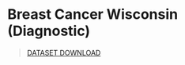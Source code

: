 # Breast Cancer Wisconsin (Diagnostic)

> [DATASET DOWNLOAD](https://www.kaggle.com/uciml/breast-cancer-wisconsin-data)


